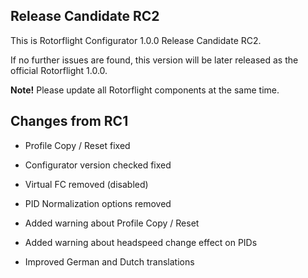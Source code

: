 ## Release Candidate RC2

This is Rotorflight Configurator 1.0.0 Release Candidate RC2.

If no further issues are found, this version will be
later released as the official Rotorflight 1.0.0.

__Note!__ Please update all Rotorflight components at the same time.


## Changes from RC1

- Profile Copy / Reset fixed

- Configurator version checked fixed

- Virtual FC removed (disabled)

- PID Normalization options removed

- Added warning about Profile Copy / Reset

- Added warning about headspeed change effect on PIDs

- Improved German and Dutch translations
